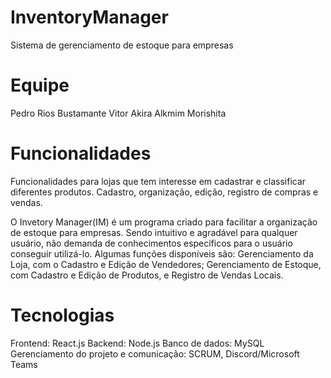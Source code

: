 # InventoryManager
Sistema de gerenciamento de estoque para empresas

# Equipe

Pedro Rios Bustamante
Vitor Akira Alkmim Morishita

# Funcionalidades

Funcionalidades para lojas que tem interesse em cadastrar e classificar diferentes produtos. Cadastro, organização, edição, registro de compras e vendas.

O Invetory Manager(IM) é um programa criado para facilitar a organização de estoque para empresas. Sendo intuitivo e agradável para qualquer usuário, não demanda de conhecimentos específicos para o usuário conseguir utilizá-lo. Algumas funções disponíveis são: Gerenciamento da Loja, com o Cadastro e Edição de Vendedores; Gerenciamento de Estoque, com Cadastro e Edição de Produtos, e Registro de Vendas Locais.

# Tecnologias

Frontend: React.js
Backend: Node.js
Banco de dados: MySQL
Gerenciamento do projeto e comunicação: SCRUM, Discord/Microsoft Teams
